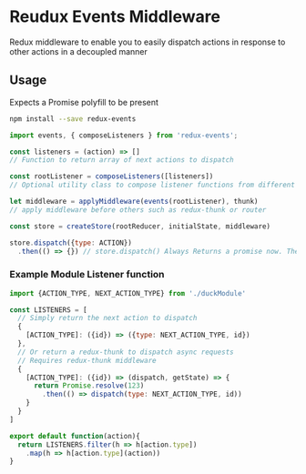 # Reudux Events Middleware

Redux middleware to enable you to easily dispatch actions in response to other actions in a decoupled manner

## Usage
Expects a Promise polyfill to be present
```bash
npm install --save redux-events
```
```js
import events, { composeListeners } from 'redux-events';
```

```js
const listeners = (action) => []
// Function to return array of next actions to dispatch

const rootListener = composeListeners([listeners])
// Optional utility class to compose listener functions from different modules

let middleware = applyMiddleware(events(rootListener), thunk)
// apply middleware before others such as redux-thunk or router

const store = createStore(rootReducer, initialState, middleware)

store.dispatch({type: ACTION})
  .then(() => {}) // store.dispatch() Always Returns a promise now. The Promise will only be resolved once all other actions provided by the listener function have also resolved
```

### Example Module Listener function
```js
import {ACTION_TYPE, NEXT_ACTION_TYPE} from './duckModule'

const LISTENERS = [
  // Simply return the next action to dispatch
  {
    [ACTION_TYPE]: ({id}) => ({type: NEXT_ACTION_TYPE, id})
  },
  // Or return a redux-thunk to dispatch async requests
  // Requires redux-thunk middleware
  {
    [ACTION_TYPE]: ({id}) => (dispatch, getState) => {
      return Promise.resolve(123)
        .then(() => dispatch(type: NEXT_ACTION_TYPE, id))
    }
  }
]

export default function(action){
  return LISTENERS.filter(h => h[action.type])
    .map(h => h[action.type](action))
}
```

